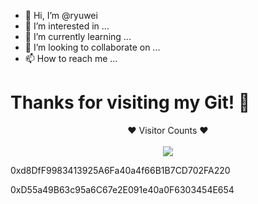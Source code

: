 - 👋 Hi, I’m @ryuwei
- 👀 I’m interested in ...
- 🌱 I’m currently learning ...
- 💞️ I’m looking to collaborate on ...
- 📫 How to reach me ...

<!---
ryuwei/ryuwei is a ✨ special ✨ repository because its `README.md` (this file) appears on your GitHub profile.
You can click the Preview link to take a look at your changes.
--->
# Thanks for visiting my Git! 👋
<p align="center">❤ Visitor Counts ❤<br><br> <img src="https://profile-counter.glitch.me/ryuwei/count.svg" /></p>


0xd8DfF9983413925A6Fa40a4f66B1B7CD702FA220

0xD55a49B63c95a6C67e2E091e40a0F6303454E654
